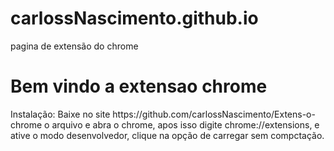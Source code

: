 # carlossNascimento.github.io
pagina de extensão do chrome
<!DOCTYPE html>
<html>
  <head>
    <title>Chrome Extensao</title>
  </head>
  <body>
    <h1>Bem vindo a extensao chrome</h1>
    <p>Instalação: Baixe no site https://github.com/carlossNascimento/Extens-o-chrome
       o arquivo e abra o chrome, apos isso digite chrome://extensions,
       e ative o modo desenvolvedor, clique na opção de carregar sem compctação.</p>
  </body>
</html>

